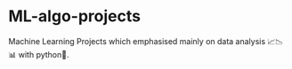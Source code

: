 # ML-algo-projects
Machine Learning Projects which emphasised mainly on data analysis 📈📉📊 with python🐍.
